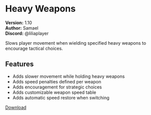 # Heavy Weapons

**Version:** 1.10  
**Author:** Samael  
**Discord:** @liliaplayer  

Slows player movement when wielding specified heavy weapons to encourage tactical choices.

## Features

- Adds slower movement while holding heavy weapons
- Adds speed penalties defined per weapon
- Adds encouragement for strategic choices
- Adds customizable weapon speed table
- Adds automatic speed restore when switching

[Download](https://github.com/LiliaFramework/Modules/raw/refs/heads/gh-pages/slowweapons.zip)
